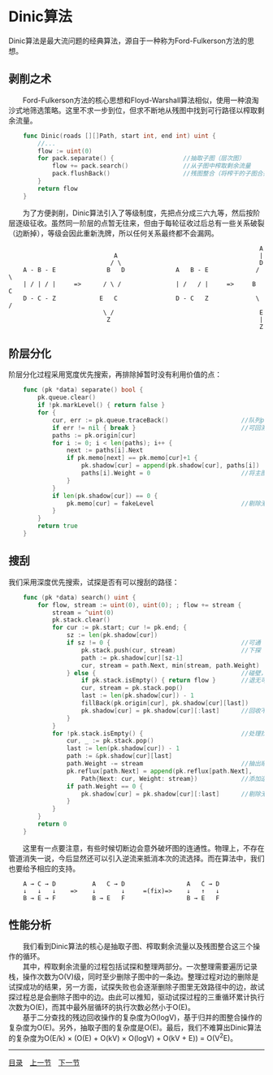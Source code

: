 # Dinic算法
Dinic算法是最大流问题的经典算法，源自于一种称为Ford-Fulkerson方法的思想。

## 剥削之术
　　Ford-Fulkerson方法的核心思想和Floyd-Warshall算法相似，使用一种浪淘沙式地筛选策略。这里不求一步到位，但求不断地从残图中找到可行路径以榨取剩余流量。
```go
	func Dinic(roads [][]Path, start int, end int) uint {
		//...
		flow := uint(0)
		for pack.separate() {					//抽取子图（层次图）
			flow += pack.search()				//从子图中榨取剩余流量
			pack.flushBack()					//残图整合（将榨干的子图合并回母图）
		}
		return flow
	}
```
　　为了方便剥削，Dinic算法引入了等级制度，先把点分成三六九等，然后按阶层逐级征收。虽然同一阶层的点暂无往来，但由于每轮征收过后总有一些关系破裂（边断掉），等级会因此重新洗牌，所以任何关系最终都不会漏网。
```
	                                                                 A
	                         A                                       |
	                        / \                                      D
	A - B - E              B   D              A   B - E             / \
	| / | / |     =>      / \ /               | /   / |     =>     B   C
	D - C - Z            E   C                D - C   Z             \ /
	                      \ /                                        E
	                       Z                                         |
	                                                                 Z
```

## 阶层分化
阶层分化过程采用宽度优先搜索，再排除掉暂时没有利用价值的点：
```go
	func (pk *data) separate() bool {
		pk.queue.clear()
		if !pk.markLevel() { return false }
		for {
			cur, err := pk.queue.traceBack()					//队列pop出的点并没有实际删除
			if err != nil { break }								//可回溯遍历所有访问过的点
			paths := pk.origin[cur]
			for i := 0; i < len(paths); i++ {
				next := paths[i].Next
				if pk.memo[next] == pk.memo[cur]+1 {
					pk.shadow[cur] = append(pk.shadow[cur], paths[i])
					paths[i].Weight = 0							//将主图内容抽取到残图
				}
			}
			if len(pk.shadow[cur]) == 0 {
				pk.memo[cur] = fakeLevel						//剔除无效的中途点
			}
		}
		return true
	}
```

## 搜刮
我们采用深度优先搜索，试探是否有可以搜刮的路径：
```go
	func (pk *data) search() uint {
		for flow, stream := uint(0), uint(0); ; flow += stream {
			stream = ^uint(0)
			pk.stack.clear()
			for cur := pk.start; cur != pk.end; {
				sz := len(pk.shadow[cur])
				if sz != 0 {									//可通
					pk.stack.push(cur, stream)					//下探
					path := pk.shadow[cur][sz-1]
					cur, stream = path.Next, min(stream, path.Weight)
				} else {										//碰壁，退一步
					if pk.stack.isEmpty() { return flow }		//退无可退
					cur, stream = pk.stack.pop()
					last := len(pk.shadow[cur]) - 1
					fillBack(pk.origin[cur], pk.shadow[cur][last])
					pk.shadow[cur] = pk.shadow[cur][:last]		//回收不通路径的边
				}
			}
			for !pk.stack.isEmpty() {							//处理找到的增广路径
				cur, _ := pk.stack.pop()
				last := len(pk.shadow[cur]) - 1
				path := &pk.shadow[cur][last]
				path.Weight -= stream							//抽出顺流
				pk.reflux[path.Next] = append(pk.reflux[path.Next],
					Path{Next: cur, Weight: stream})			//添加逆流容限，防止贪心断路
				if path.Weight == 0 {
					pk.shadow[cur] = pk.shadow[cur][:last]		//剔除无效残边
				}
			}
		}
		return 0
	}
```
　　这里有一点要注意，有些时候切断边会意外破坏图的连通性。物理上，不存在管道消失一说，今后显然还可以引入逆流来抵消本次的流选择。而在算法中，我们也要给予相应的支持。
```
	A → C → D          A   C → D                 A   C → D
	↓   ↓   ↓    =>    ↓       ↓     =(fix)=>    ↓   ↑   ↓
	B → E → F          B → E   F                 B → E   F
```


## 性能分析
　　我们看到Dinic算法的核心是抽取子图、榨取剩余流量以及残图整合这三个操作的循环。  
　　其中，榨取剩余流量的过程包括试探和整理两部分。一次整理需要遍历记录栈，操作次数为O(V)级，同时至少删除子图中的一条边。整理过程对边的删除是试探成功的结果，另一方面，试探失败也会逐渐删除子图里无效路径中的边，故试探过程总是会删除子图中的边。由此可以推知，驱动试探过程的三重循环累计执行次数为O(E)，而其中最外层循环的执行次数必然小于O(E)。  
　　基于二分查找的残边回收操作的复杂度为O(logV)，基于归并的图整合操作的复杂度为O(E)。另外，抽取子图的复杂度是O(E)。最后，我们不难算出Dinic算法的复杂度为O(E/k) × (O(E) + O(kV) × O(logV) + O(kV + E)) = O(V<sup>2</sup>E)。

---
[目录](../index.md)　[上一节](07-D.md)　[下一节](07.md)
